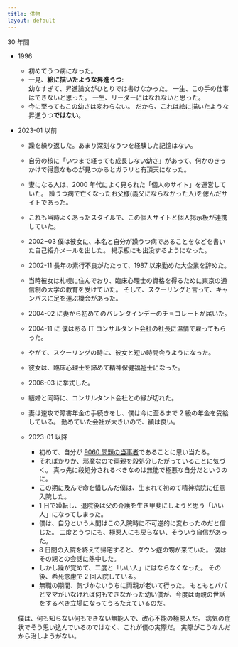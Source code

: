 ```yaml
---
title: 供物
layout: default
---
```

30 年間

- 1996
  - 初めてうつ病になった。
  - 一見、**絵に描いたような昇進うつ**:  
  幼なすぎて、昇進論文がひとりでは書けなかった。
  一生、この手の仕事はできないと思った。
  一生、リーダーにはなれないと思った。
  - 今に至ってもこの幼さは変わらない。
  だから、これは絵に描いたような昇進うつ**ではない**。

- 2023-01 以前
  - 躁を繰り返した。あまり深刻なうつを経験した記憶はない。
  - 自分の核に「いつまで経っても成長しない幼さ」があって、何かのきっかけで得意なものが見つかるとガラリと有頂天になった。
  - 妻になる人は、2000 年代によく見られた「個人のサイト」を運営していた。
    躁うつ病で亡くなったお父様(義父にならなかった人)を偲んだサイトであった。
  - これも当時よくあったスタイルで、この個人サイトと個人掲示板が連携していた。
  - 2002−03 僕は彼女に、本名と自分が躁うつ病であることをなどを書いた自己紹介メールを出した。
    掲示板にも出没するようになった。
  - 2002-11 長年の素行不良がたたって、1987 以来勤めた大企業を辞めた。
  - 当時彼女は札幌に住んでおり、臨床心理士の資格を得るために東京の通信制の大学の教育を受けていた。
    そして、スクーリングと言って、キャンパスに足を運ぶ機会があった。
  - 2004-02 に妻から初めてのバレンタインデーのチョコレートが届いた。
  - 2004-11 に 僕はある IT コンサルタント会社の社長に温情で雇ってもらった。
  - やがて、スクーリングの時に、彼女と短い時間会うようになった。
  - 彼女は、臨床心理士を諦めて精神保健福祉士になった。
  - 2006-03 に挙式した。
  - 結婚と同時に、コンサルタント会社との縁が切れた。
  - 妻は速攻で障害年金の手続きをし、僕は今に至るまで 2 級の年金を受給している。
  勤めていた会社が大きいので、額は良い。

  - 2023-01 以降
    - 初めて、自分が [9060 問題の当事者](https://www.google.com/search?q=%22%E3%81%93%E3%82%8C%E3%81%BE%E3%81%A7%E6%95%A3%E3%80%85%E9%9D%A2%E5%80%92%E8%BF%B7%E6%83%91%E3%82%92%E3%81%8B%E3%81%91%E3%81%9F%E8%A6%AA%E3%81%AB%E5%AF%BE%E3%81%99%E3%82%8B%E6%83%85%E3%81%AF%E3%81%AA%E3%81%84%E3%81%AE%E3%81%8B%22)であることに思い当たる。
    - そればかりか、邪魔なので両親を殺処分したがっていることに気づく。
    真っ先に殺処分されるべきなのは無能で極悪な自分だというのに。
    - この期に及んで命を惜しんだ僕は、生まれて初めて精神病院に任意入院した。
    - 1 日で躁転し、退院後は父の介護を生き甲斐にしようと思う「いい人」になってしまった。
    - 僕は、自分という人間はこの入院時に不可逆的に変わったのだと信じた。
    二度とうつにも、極悪人にも戻らない、そういう自信があった。
    - 8 日間の入院を終えて帰宅すると、ダウン症の甥が来ていた。
    僕はその甥との会話に熱中した。
    - しかし躁が覚めて、二度と「いい人」にはならなくなった。
    その後、希死念慮で 2 回入院している。
    - 無職の期間、気づかないうちに両親が老いて行った。
    もともとパパとママがいなければ何もできなかった幼い僕が、今度は両親の世話をするべき立場になってうろたえているのだ。
  
  僕は、何も知らない何もできない無能人で、改心不能の極悪人だ。
  病気の症状でそう思い込んでいるのではなく、これが僕の実際だ。
  実際がこうなんだから治しようがない。
